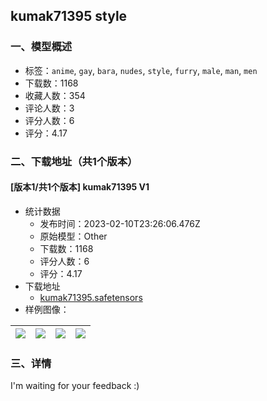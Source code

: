 ## kumak71395 style
### 一、模型概述

- 标签：`anime`, `gay`, `bara`, `nudes`, `style`, `furry`, `male`, `man`, `men`
- 下载数：1168
- 收藏人数：354
- 评论人数：3
- 评分人数：6
- 评分：4.17

### 二、下载地址（共1个版本）

#### [版本1/共1个版本] kumak71395 V1

- 统计数据
  - 发布时间：2023-02-10T23:26:06.476Z
  - 原始模型：Other
  - 下载数：1168
  - 评分人数：6
  - 评分：4.17
- 下载地址
  - [kumak71395.safetensors](https://civitai.com/api/download/models/9334)
- 样例图像：

| <img src="https://image.civitai.com/xG1nkqKTMzGDvpLrqFT7WA/175e327b-f324-48f7-c431-de05205e6000/width=450/89614.jpeg" /> | <img src="https://image.civitai.com/xG1nkqKTMzGDvpLrqFT7WA/e500ac15-0fcd-4183-989d-024edb090e00/width=450/89623.jpeg" /> | <img src="https://image.civitai.com/xG1nkqKTMzGDvpLrqFT7WA/eba8beed-32c1-4bc2-1743-a7612a372800/width=450/89622.jpeg" /> | <img src="https://image.civitai.com/xG1nkqKTMzGDvpLrqFT7WA/a62ba77d-39e6-45d7-4d6c-124d05fb0800/width=450/89621.jpeg" /> |
| ---- | ---- | ---- | ---- |


### 三、详情
<p>I'm waiting for your feedback :)</p>